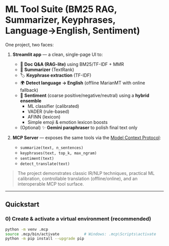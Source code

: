 # ML Tool Suite (BM25 RAG, Summarizer, Keyphrases, Language→English, Sentiment)

One project, two faces:

1) **Streamlit app** — a clean, single-page UI to:
   - 📄 **Doc Q&A (RAG-lite)** using BM25/TF-IDF + MMR
   - 📝 **Summarizer** (TextRank)
   - 🏷️ **Keyphrase extraction** (TF-IDF)
   - 🌍 **Detect language → English** (offline MarianMT with online fallback)
   - 💬 **Sentiment** (coarse positive/negative/neutral) using a **hybrid ensemble**
     - ML classifier (calibrated)
     - VADER (rule-based)
     - AFINN (lexicon)
     - Simple emoji & emotion lexicon boosts
   - (Optional) ✨ **Gemini paraphraser** to polish final text only

2) **MCP Server** — exposes the same tools via the [Model Context Protocol](https://modelcontextprotocol.io/):
   - `summarize(text, n_sentences)`
   - `keyphrases(text, top_k, max_ngram)`
   - `sentiment(text)`
   - `detect_translate(text)`

> The project demonstrates classic IR/NLP techniques, practical ML calibration, controllable translation (offline/online), and an interoperable MCP tool surface.

---

## Quickstart

### 0) Create & activate a virtual environment (recommended)

```bash
python -m venv .mcp
source .mcp/bin/activate           # Windows: .mcp\Scripts\activate
python -m pip install --upgrade pip
